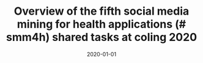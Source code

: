 ---
title: "Overview of the fifth social media mining for health applications (# smm4h) shared tasks at coling 2020"
collection: markdownpublications
permalink: /publication/2020-Overview-of-the-fifth-social-media-mining-for-health-applications-smm4h-shared-tasks-at-coling-2020
date: 2020-01-01
venue: 'In the proceedings of Proceedings of the Fifth Social Media Mining for Health Applications Workshop &amp; Shared Task'
---